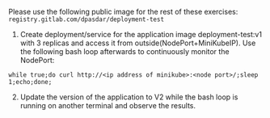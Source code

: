 Please use the following public image for the rest of these exercises:
`registry.gitlab.com/dpasdar/deployment-test`

1. Create deployment/service for the application image deployment-test:v1 with 3 replicas
   and access it from outside(NodePort+MiniKubeIP). Use the following bash loop afterwards 
   to continuously monitor the NodePort:
```shell
while true;do curl http://<ip address of minikube>:<node port>/;sleep 1;echo;done;
```


2. Update the version of the application to V2 while the bash loop is running on another terminal 
   and observe the results.
